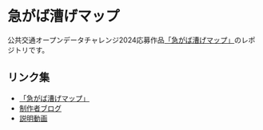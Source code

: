 # 急がば漕げマップ

公共交通オープンデータチャレンジ2024応募作品[「急がば漕げマップ」](https://nishikata-tokotoko.github.io/cycle-shortcut-map/)のレポジトリです。

## リンク集

- [「急がば漕げマップ」](https://nishikata-tokotoko.github.io/cycle-shortcut-map/)
- [制作者ブログ](https://note.com/nishitoko)
- [説明動画](https://www.youtube.com/watch?v=YSlaKohk5kU)

